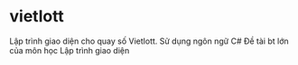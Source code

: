 # vietlott
Lập trình giao diện cho quay số Vietlott. Sử dụng ngôn ngữ C#
Đề tài bt lớn của môn học Lập trình giao diện 

